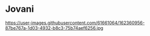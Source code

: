 # Jovani
https://user-images.githubusercontent.com/61661064/162360956-87be767a-1d03-4932-b8c3-75b74aef6256.jpg
